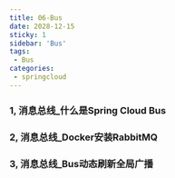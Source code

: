 ```yaml
---
title: 06-Bus
date: 2028-12-15
sticky: 1
sidebar: 'Bus'
tags:
 - Bus
categories:
 - springcloud
---
```


### 1, 消息总线_什么是Spring Cloud Bus
### 2, 消息总线_Docker安装RabbitMQ
### 3, 消息总线_Bus动态刷新全局广播